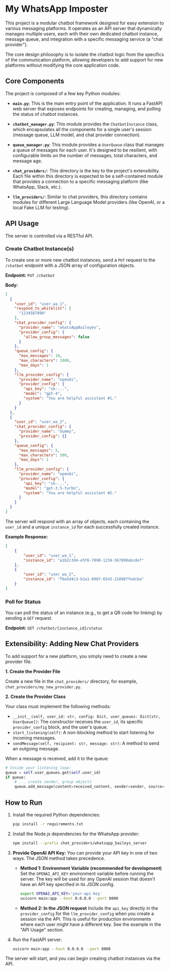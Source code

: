 # My WhatsApp Imposter

This project is a modular chatbot framework designed for easy extension to various messaging platforms. It operates as an API server that dynamically manages multiple users, each with their own dedicated chatbot instance, message queue, and integration with a specific messaging service (a "chat provider").

The core design philosophy is to isolate the chatbot logic from the specifics of the communication platform, allowing developers to add support for new platforms without modifying the core application code.

## Core Components

The project is composed of a few key Python modules:

-   **`main.py`**: This is the main entry point of the application. It runs a FastAPI web server that exposes endpoints for creating, managing, and polling the status of chatbot instances.

-   **`chatbot_manager.py`**: This module provides the `ChatbotInstance` class, which encapsulates all the components for a single user's session (message queue, LLM model, and chat provider connection).

-   **`queue_manager.py`**: This module provides a `UserQueue` class that manages a queue of messages for each user. It's designed to be resilient, with configurable limits on the number of messages, total characters, and message age.

-   **`chat_providers/`**: This directory is the key to the project's extensibility. Each file within this directory is expected to be a self-contained module that provides a connection to a specific messaging platform (like WhatsApp, Slack, etc.).

-   **`llm_providers/`**: Similar to chat providers, this directory contains modules for different Large Language Model providers (like OpenAI, or a local Fake LLM for testing).

## API Usage

The server is controlled via a RESTful API.

### Create Chatbot Instance(s)

To create one or more new chatbot instances, send a `PUT` request to the `/chatbot` endpoint with a JSON array of configuration objects.

**Endpoint:** `PUT /chatbot`

**Body:**
```json
[
  {
    "user_id": "user_wa_1",
    "respond_to_whitelist": [
      "1234567890"
    ],
    "chat_provider_config": {
      "provider_name": "whatsAppBaileyes",
      "provider_config": {
        "allow_group_messages": false
      }
    },
    "queue_config": {
      "max_messages": 10,
      "max_characters": 1000,
      "max_days": 1
    },
    "llm_provider_config": {
      "provider_name": "openAi",
      "provider_config": {
        "api_key": "sk-...",
        "model": "gpt-4",
        "system": "You are helpful assistant #1."
      }
    }
  },
  {
    "user_id": "user_wa_2",
    "chat_provider_config": {
      "provider_name": "dummy",
      "provider_config": {}
    },
    "queue_config": {
      "max_messages": 5,
      "max_characters": 500,
      "max_days": 1
    },
    "llm_provider_config": {
      "provider_name": "openAi",
      "provider_config": {
        "api_key": "sk-...",
        "model": "gpt-3.5-turbo",
        "system": "You are helpful assistant #2."
      }
    }
  }
]
```
The server will respond with an array of objects, each containing the `user_id` and a unique `instance_id` for each successfully created instance.

**Example Response:**
```json
[
    {
        "user_id": "user_wa_1",
        "instance_id": "a1b2c3d4-e5f6-7890-1234-567890abcdef"
    },
    {
        "user_id": "user_wa_2",
        "instance_id": "f6e5d4c3-b2a1-0987-6543-210987fedcba"
    }
]
```

### Poll for Status

You can poll the status of an instance (e.g., to get a QR code for linking) by sending a `GET` request.

**Endpoint:** `GET /chatbot/{instance_id}/status`

## Extensibility: Adding New Chat Providers

To add support for a new platform, you simply need to create a new provider file.

**1. Create the Provider File**

Create a new file in the `chat_providers/` directory, for example, `chat_providers/my_new_provider.py`.

**2. Create the Provider Class**

Your class must implement the following methods:

-   `__init__(self, user_id: str, config: Dict, user_queues: Dict[str, UserQueue])`: The constructor receives the `user_id`, its specific `provider_config` block, and the user's queue.
-   `start_listening(self)`: A non-blocking method to start listening for incoming messages.
-   `sendMessage(self, recipient: str, message: str)`: A method to send an outgoing message.

When a message is received, add it to the queue:
```python
# Inside your listening loop:
queue = self.user_queues.get(self.user_id)
if queue:
    # ... create sender, group objects
    queue.add_message(content=received_content, sender=sender, source='user', group=group)
```

## How to Run

1.  Install the required Python dependencies:
    ```bash
    pip install -r requirements.txt
    ```
2.  Install the Node.js dependencies for the WhatsApp provider:
    ```bash
    npm install --prefix chat_providers/whatsapp_baileys_server
    ```
3.  **Provide OpenAI API Key:** You can provide your API key in one of two ways. The JSON method takes precedence.
    -   **Method 1: Environment Variable (recommended for development)**
        Set the `OPENAI_API_KEY` environment variable before running the server. The key will be used for any OpenAI session that doesn't have an API key specified in its JSON config.
        ```bash
        export OPENAI_API_KEY='your-api-key'
        uvicorn main:app --host 0.0.0.0 --port 8000
        ```
    -   **Method 2: In the JSON request**
        Include the `api_key` directly in the `provider_config` for the `llm_provider_config` when you create a session via the API. This is useful for production environments where each user might have a different key. See the example in the "API Usage" section.

4.  Run the FastAPI server:
    ```bash
    uvicorn main:app --host 0.0.0.0 --port 8000
    ```
The server will start, and you can begin creating chatbot instances via the API.
